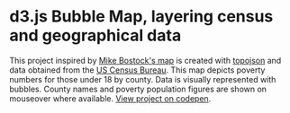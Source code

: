 # d3.js Bubble Map, layering census and geographical data
This project inspired by [Mike Bostock's map](http://bost.ocks.org/mike/bubble-map/) is created with [topojson](https://github.com/mbostock/topojson) and data obtained from the [US Census Bureau](http://factfinder.census.gov/faces/nav/jsf/pages/index.xhtml). This map depicts poverty numbers for those under 18 by county. Data is visually represented with bubbles. County names and poverty population figures are shown on mouseover where available. [View project on codepen](http://codepen.io/ames/pen/vLVavK).




